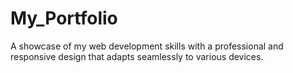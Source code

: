 # My_Portfolio
A showcase of my web development skills with a professional and responsive design that adapts seamlessly to various devices.
